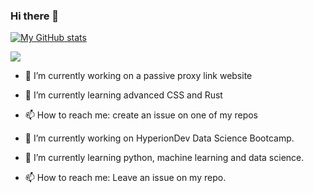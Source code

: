 ### Hi there 👋
[![My GitHub stats](https://github-readme-stats.vercel.app/api?username=drnmartin&show_icons=true&theme=transparent)](https://github.com/anuraghazra/github-readme-stats)

<a href="https://github.com/anuraghazra/github-readme-stats"><img align="center" src="https://github-readme-stats.vercel.app/api/top-langs/?username=drnmartin&layout=compact&theme=buefy&hide_border=true&langs_count=10" /></a>

- 🔭 I’m currently working on a passive proxy link website
- 🌱 I’m currently learning advanced CSS and Rust
- 📫 How to reach me: create an issue on one of my repos

- 🔭 I’m currently working on HyperionDev Data Science Bootcamp.
- 🌱 I’m currently learning python, machine learning and data science.
- 📫 How to reach me: Leave an issue on my repo.
